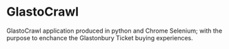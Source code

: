 # GlastoCrawl
GlastoCrawl application produced in python and Chrome Selenium; with the purpose to enchance the Glastonbury Ticket buying experiences. 

